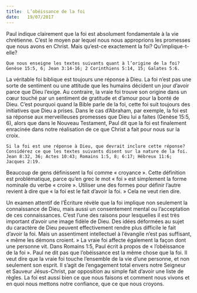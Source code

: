 ```yaml
---
title:  L’obéissance de la foi
date:   19/07/2017
---
```


Paul indique clairement que la foi est absolument fondamentale à la vie chrétienne. C’est le moyen par lequel nous nous approprions les promesses que nous avons en Christ. Mais qu’est-ce exactement la foi? Qu’implique-t-elle?

`Que nous enseigne les textes suivants quant à l’origine de la foi? Genèse 15:5, 6; Jean 3:14-16; 2 Corinthiens 5:14, 15; Galates 5:6.`

La véritable foi biblique est toujours une réponse à Dieu. La foi n’est pas une sorte de sentiment ou une attitude que les humains décident un jour d’avoir parce que Dieu l’exige. Au contraire, la vraie foi trouve son origine dans un cœur touché par un sentiment de gratitude et d’amour pour la bonté de Dieu. C’est pourquoi quand la Bible parle de la foi, cette foi suit toujours des initiatives que Dieu a prises. Dans le cas d’Abraham, par exemple, la foi est sa réponse aux merveilleuses promesses que Dieu lui a faites (Genèse 15:5, 6), alors que dans le Nouveau Testament, Paul dit que la foi est finalement enracinée dans notre réalisation de ce que Christ a fait pour nous sur la croix.

`Si la foi est une réponse à Dieu, que devrait inclure cette réponse? Considérez ce que les textes suivants disent sur la nature de la foi. Jean 8:32, 36; Actes 10:43; Romains 1:5, 8; 6:17; Hébreux 11:6; Jacques 2:19.`

Beaucoup de gens définissent la foi comme « croyance ». Cette définition est problématique, parce qu’en grec le mot « foi » est simplement la forme nominale du verbe « croire ». Utiliser une des formes pour définir l’autre revient à dire que « la foi est le fait d’avoir la foi. » Cela ne veut rien dire.

Un examen attentif de l’Écriture révèle que la foi implique non seulement la connaissance de Dieu, mais aussi un consentement mental ou l’acceptation de ces connaissances. C’est l’une des raisons pour lesquelles il est très important d’avoir une image fidèle de Dieu. Des idées déformées au sujet du caractère de Dieu peuvent effectivement rendre plus difficile le fait d’avoir la foi. Mais un assentiment intellectuel à l’évangile n’est pas suffisant, « même les démons croient. » La vraie foi affecte également la façon dont une personne vit. Dans Romains 1:5, Paul écrit à propos de « l’obéissance de la foi ». Paul ne dit pas que l’obéissance est la même chose que la foi. Il veut dire que la vraie foi touche l’ensemble de la vie d’une personne, et non seulement son esprit. Il s’agit de l’engagement total envers notre Seigneur et Sauveur Jésus-Christ, par opposition au simple fait d’avoir une liste de règles. La foi est aussi bien ce que nous faisons et comment nous vivons et en quoi nous mettons notre confiance, que ce que nous croyons.
